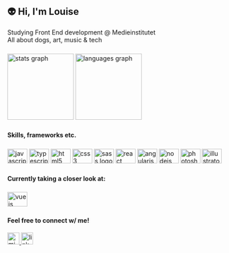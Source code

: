 ## 👽 Hi, I'm Louise

Studying Front End development @ Medieinstitutet </br>
All about dogs, art, music & tech

###

<div align="left">
  <img src="https://github-readme-stats.vercel.app/api?hide_title=true&hide_rank=false&show_icons=false&include_all_commits=true&count_private=true&disable_animations=false&theme=vue-dark&locale=en&hide_border=true&username=lrosenqv" height="150" alt="stats graph"  />
  <img src="https://github-readme-stats.vercel.app/api/top-langs?locale=en&hide_title=true&layout=compact&card_width=320&langs_count=5&theme=vue-dark&hide_border=true&username=lrosenqv" height="150" alt="languages graph"  />
</div>

###

#### Skills, frameworks etc.

###

<div align="left">
  <img src="https://cdn.jsdelivr.net/gh/devicons/devicon/icons/javascript/javascript-original.svg" height="33" width="45" alt="javascript logo"  />
  <img src="https://cdn.jsdelivr.net/gh/devicons/devicon/icons/typescript/typescript-plain.svg" height="33" width="45" alt="typescript logo"  />
  <img src="https://cdn.jsdelivr.net/gh/devicons/devicon/icons/html5/html5-plain.svg" height="33" width="45" alt="html5 logo"  />
  <img src="https://cdn.jsdelivr.net/gh/devicons/devicon/icons/css3/css3-plain.svg" height="33" width="45" alt="css3 logo"  />
  <img src="https://cdn.jsdelivr.net/gh/devicons/devicon/icons/sass/sass-original.svg" height="33" width="45" alt="sass logo"  />
  <img src="https://cdn.jsdelivr.net/gh/devicons/devicon/icons/react/react-original.svg" height="33" width="45" alt="react logo"  />
  <img src="https://cdn.jsdelivr.net/gh/devicons/devicon/icons/angularjs/angularjs-plain.svg" height="33" width="45" alt="angularjs logo"  />
  <img src="https://cdn.jsdelivr.net/gh/devicons/devicon/icons/nodejs/nodejs-plain.svg" height="33" width="45" alt="nodejs logo"  />
  <img src="https://cdn.jsdelivr.net/gh/devicons/devicon/icons/photoshop/photoshop-line.svg" height="33" width="45" alt="photoshop logo"  />
  <img src="https://cdn.jsdelivr.net/gh/devicons/devicon/icons/illustrator/illustrator-line.svg" height="33" width="45" alt="illustrator logo"  />
</div>

###

#### Currently taking a closer look at:

###

<div align="left">
  <img src="https://cdn.jsdelivr.net/gh/devicons/devicon/icons/vuejs/vuejs-original.svg" height="33" width="45" alt="vuejs logo"  />
</div>

###

#### Feel free to connect w/ me!

<div align="left">
  <a href="mailto:louise.rosenqvist@medieinstitutet.se" target="_blank">
    <img src="https://img.shields.io/static/v1?message=Outlook&logo=microsoft-outlook&label=&color=0078D4&logoColor=white&labelColor=&style=for-the-badge" height="27" alt="microsoft-outlook logo"  />
  </a>
  
  <a href="https://www.linkedin.com/in/louise-rosenqvist-722922124">
    <img src="https://img.shields.io/static/v1?message=LinkedIn&logo=linkedin&label=&color=0077B5&logoColor=white&labelColor=&style=for-the-badge" 
  height="27" alt="linkedin logo"  />
  </a>
</div>

###



<!---
lrosenqv/lrosenqv is a ✨ special ✨ repository because its `README.md` (this file) appears on your GitHub profile.
You can click the Preview link to take a look at your changes.
--->
